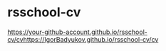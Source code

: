 # rsschool-cv

https://your-github-account.github.io/rsschool-cv/cvhttps://IgorBadyukov.github.io/rsschool-cv/cv